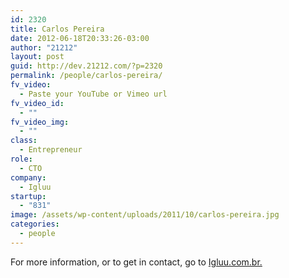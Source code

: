 ```yaml
---
id: 2320
title: Carlos Pereira
date: 2012-06-18T20:33:26-03:00
author: "21212"
layout: post
guid: http://dev.21212.com/?p=2320
permalink: /people/carlos-pereira/
fv_video:
  - Paste your YouTube or Vimeo url
fv_video_id:
  - ""
fv_video_img:
  - ""
class:
  - Entrepreneur
role:
  - CTO
company:
  - Igluu
startup:
  - "831"
image: /assets/wp-content/uploads/2011/10/carlos-pereira.jpg
categories:
  - people
---
```

For more information, or to get in contact, go to <a href="http://www.igluu.com.br" target="_blank">Igluu.com.br.</a>